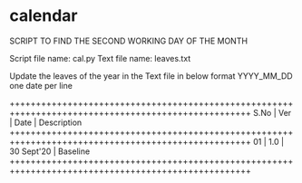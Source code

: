 # calendar

SCRIPT TO FIND THE SECOND WORKING DAY OF THE MONTH

Script file name: cal.py
Text file name: leaves.txt

Update the leaves of the year in the Text file in below format
YYYY_MM_DD
one date per line

++++++++++++++++++++++++++++++++++++++++++++++++++++++++++++++++++++++++++++++++++++++++++++++++++++
 S.No  |  Ver  |     Date     |                               Description
++++++++++++++++++++++++++++++++++++++++++++++++++++++++++++++++++++++++++++++++++++++++++++++++++++
  01   |  1.0  |  30 Sept'20  | Baseline
++++++++++++++++++++++++++++++++++++++++++++++++++++++++++++++++++++++++++++++++++++++++++++++++++++
